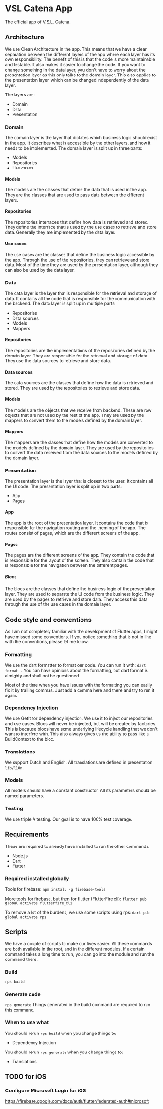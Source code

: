 # VSL Catena App
The official app of V.S.L. Catena.

## Architecture
We use Clean Architecture in the app. This means that we have a clear separation between the different layers of the app where each layer has its own responsibility. The benefit of this is that the code is more maintainable and testable. It also makes it easier to change the code. If you want to change something in the data layer, you don't have to worry about the presentation layer as this only talks to the domain layer. This also applies to the presentation layer, which can be changed independently of the data layer.

The layers are:
- Domain
- Data
- Presentation

### Domain
The domain layer is the layer that dictates which business logic should exist in the app. It describes what is accessible by the other layers, and how it needs to be implemented. The domain layer is split up in three parts:
- Models
- Repositories
- Use cases

#### Models
The models are the classes that define the data that is used in the app. They are the classes that are used to pass data between the different layers.

#### Repositories
The repositories interfaces that define how data is retrieved and stored. They define the interface that is used by the use cases to retrieve and store data. Generally they are implemented by the data layer.

#### Use cases
The use cases are the classes that define the business logic accessible by the app. Through the use of the repositories, they can retrieve and store data. Most of the time they are used by the presentation layer, although they can also be used by the data layer.

### Data
The data layer is the layer that is responsible for the retrieval and storage of data. It contains all the code that is responsible for the communication with the backend. The data layer is split up in multiple parts:
- Repositories
- Data sources
- Models
- Mappers

#### Repositories
The repositories are the implementations of the repositories defined by the domain layer. They are responsible for the retrieval and storage of data. They use the data sources to retrieve and store data.

#### Data sources
The data sources are the classes that define how the data is retrieved and stored. They are used by the repositories to retrieve and store data.

#### Models
The models are the objects that we receive from backend. These are raw objects that are not used by the rest of the app. They are used by the mappers to convert them to the models defined by the domain layer.

#### Mappers
The mappers are the classes that define how the models are converted to the models defined by the domain layer. They are used by the repositories to convert the data received from the data sources to the models defined by the domain layer.


### Presentation
The presentation layer is the layer that is closest to the user. It contains all the UI code.
The presentation layer is split up in two parts:
- App
- Pages

#### App
The app is the root of the presentation layer. It contains the code that is responsible for the navigation routing and the theming of the app. The routes consist of pages, which are the different screens of the app.

#### Pages
The pages are the different screens of the app. They contain the code that is responsible for the layout of the screen. They also contain the code that is responsible for the navigation between the different pages.

##### Blocs
The blocs are the classes that define the business logic of the presentation layer. They are used to separate the UI code from the business logic. They are used by the pages to retrieve and store data. They access this data through the use of the use cases in the domain layer.


## Code style and conventions
As I am not completely familiar with the development of Flutter apps, I might have missed some conventions. If you notice something that is not in line with the conventions, please let me know.

### Formatting
We use the dart formatter to format our code. You can run it with:
`dart format .`
You can have opinions about the formatting, but dart format is almighty and shall not be questioned.

Most of the time when you have issues with the formatting you can easily fix it by trailing commas. Just add a comma here and there and try to run it again.

### Dependency Injection
We use GetIt for dependency injection. We use it to inject our repositories and use cases. Blocs will never be injected, but will be created by factories. This is because blocs have some underlying lifecycle handling that we don't want to interfere with. This also always gives us the ability to pass like a BuildContext to the bloc.

### Translations
We support Dutch and English. All translations are defined in presentation `lib/l10n`.

### Models
All models should have a constant constructor. All its parameters should be named parameters.

### Testing
We use triple A testing. Our goal is to have 100% test coverage.

## Requirements
These are required to already have installed to run the other commands:
- Node.js
- Dart
- Flutter

### Required installed globally
Tools for firebase:
`npm install -g firebase-tools`

More tools for firebase, but then for flutter (FlutterFire cli):
`flutter pub global activate flutterfire_cli`

To remove a lot of the burdens, we use some scripts using rps:
`dart pub global activate rps`


## Scripts
We have a couple of scripts to make our lives easier. All these commands are both available in the root, and in the different modules. If a certain command takes a long time to run, you can go into the module and run the command there.
### Build
`rps build`

### Generate code
`rps generate`
Things generated in the build command are required to run this command.

### When to use what
You should rerun `rps build` when you change things to:
- Dependency Injection

You should rerun `rps generate` when you change things to:
- Translations


## TODO for iOS

### Configure Microsoft Login for iOS
https://firebase.google.com/docs/auth/flutter/federated-auth#microsoft
